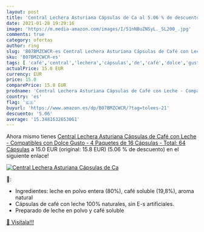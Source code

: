 ```yaml
---
layout: post
title: 'Central Lechera Asturiana Cápsulas de Ca al 5.06 % de descuento'
date: 2021-01-28 19:29:16
image: 'https://m.media-amazon.com/images/I/51nNBuZNSyL._SL200_.jpg'
comments: true
category: ofertas
author: ring
slug: 'B07BMZCWCR-es Central Lechera Asturiana Cápsulas de Café con Leche -...'
sku: 'B07BMZCWCR-es'
tags: [ 'café','central','lechera','cápsulas','de','café','dolce','gusto', ]
actualPrice: 15.0 EUR
currency: EUR
price: 15.0
comparePrice: 15.8 EUR
prodname: 'Central Lechera Asturiana Cápsulas de Café con Leche - Compatibles con Dolce Gusto - 4 Paquetes de 16 Cápsulas - Total: 64 Cápsulas'
country: 'es'
flag: '🇪🇸'
buyurl: 'https://www.amazon.es/dp/B07BMZCWCR/?tag=tolees-21'
descuento: '5.06'
average: '15.3481632653061'
---
```


Ahora mismo tienes [Central Lechera Asturiana Cápsulas de Café con Leche - Compatibles con Dolce Gusto - 4 Paquetes de 16 Cápsulas - Total: 64 Cápsulas](https://www.amazon.es/dp/B07BMZCWCR/?tag=tolees-21) a 15.0 EUR (original: 15.8 EUR) (5.06 %  de descuento) en el siguiente enlace!

[![Central Lechera Asturiana Cápsulas de Ca](https://m.media-amazon.com/images/I/51nNBuZNSyL._SL200_.jpg)](https://www.amazon.es/dp/B07BMZCWCR/?tag=tolees-21)

🔎:

- Ingredientes: leche en polvo entera (80%), café soluble (19,8%), aroma natural
- Cápsulas de café con leche 100% naturales, sin E-s artificiales.
- Preparado de leche en polvo y café soluble

[🛒 Visítala!!!](https://www.amazon.es/dp/B07BMZCWCR/?tag=tolees-21)

